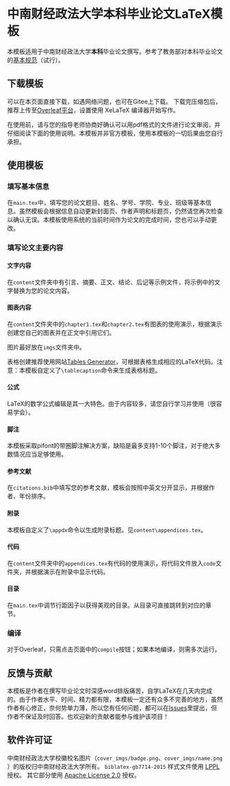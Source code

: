# 中南财经政法大学本科毕业论文LaTeX模板
本模板适用于中南财经政法大学**本科**毕业论文撰写。参考了教务部对本科毕业论文的[基本规范](http://jwc.zuel.edu.cn/2021/0303/c10880a264631/page.htm)（试行）。

## 下载模板
可以在本页面直接下载，如遇网络问题，也可在Gitee上下载。
下载完压缩包后，推荐上传至[Overleaf平台](https://www.overleaf.com/project/)，设置使用 XeLaTeX 编译器开始写作。

在使用前，请与您的指导老师协商好确认可以用pdf格式的文件进行论文审阅，并仔细阅读下面的使用说明。本模板并非官方模板，使用本模板的一切后果由您自行承担。
## 使用模板
### 填写基本信息
在`main.tex`中，填写您的论文题目、姓名、学号、学院、专业、班级等基本信息。虽然模板会根据信息自动更新封面页、作者声明和标题页，仍然请您再次检查以确认无误。本模板使用系统的当前时间作为论文的完成时间，您也可以手动更改。
### 填写论文主要内容
#### 文字内容
在`content`文件夹中有引言、摘要、正文、结论、后记等示例文件，将示例中的文字替换为您的论文内容。
#### 图表内容
在`content`文件夹中的`chapter1.tex`和`chapter2.tex`有图表的使用演示，根据演示创建您自己的图表并在正文中引用它们。

图片最好放在`imgs`文件夹中。

表格创建推荐使用网站[Tables Generator](https://www.tablesgenerator.com/)，可根据表格生成相应的LaTeX代码。注意：本模板自定义了`\tablecaption`命令来生成表格标题。
#### 公式
LaTeX的数学公式编辑是其一大特色。由于内容较多，请您自行学习并使用（很容易学会）。
#### 脚注
本模板采取pifont的带圈脚注解决方案，缺陷是最多支持1-10个脚注，对于绝大多数情况应当足够使用。
#### 参考文献
在`citations.bib`中填写您的参考文献，模板会按照中英文分开显示，并根据作者、年份排序。
#### 附录
本模板自定义了`\appdx`命令以生成附录标题。见`content\appendices.tex`。
#### 代码
在`content`文件夹中的`appendices.tex`有代码的使用演示，将代码文件放入`code`文件夹，并根据演示在附录中显示代码。
#### 目录
在`main.tex`中调节行距因子以获得美观的目录。从目录可直接跳转到对应的章节。
### 编译
对于Overleaf，只需点击页面中的`compile`按钮；如果本地编译，则需多次运行。

## 反馈与贡献
本模板是作者在撰写毕业论文时深感word排版痛苦，自学LaTeX在几天内完成的。由于作者水平、时间、精力都有限，本模板一定还有众多不完善的地方，虽然作者有心修正，奈何势单力薄，所以您有任何问题，都可以在[Issues](https://github.com/ToryDeng/ZUEL-Thesis/issues)里提出，但作者不保证及时回答。也欢迎新的贡献者能参与维护该项目！
## 软件许可证
中南财经政法大学校徽校名图片（`cover_imgs/badge.png`、`cover_imgs/name.png` ）的版权归中南财经政法大学所有。
`biblatex-gb7714-2015` 样式文件使用 [LPPL](https://www.latex-project.org/lppl.txt) 授权。
其它部分使用 [Apache License 2.0](LICENSE) 授权。

